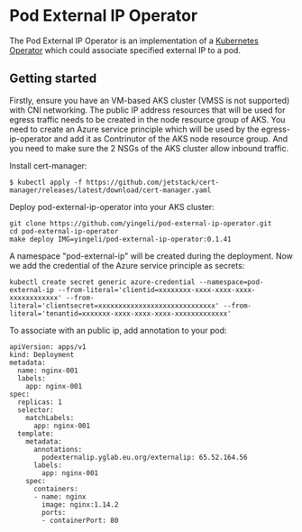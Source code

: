 # Pod External IP Operator

The Pod External IP Operator is an implementation of a [Kubernetes Operator](https://kubernetes.io/docs/concepts/extend-kubernetes/operator/) which could associate specified external IP to a pod.

## Getting started

Firstly, ensure you have an VM-based AKS cluster (VMSS is not supported) with CNI networking. The public IP address resources that will be used for egress traffic needs to be created in the node resource group of AKS. You need to create an Azure service principle which will be used by the egress-ip-operator and add it as Contrinutor of the AKS node resource group. And you need to make sure the 2 NSGs of the AKS cluster allow inbound traffic.

Install cert-manager:
```
$ kubectl apply -f https://github.com/jetstack/cert-manager/releases/latest/download/cert-manager.yaml
```

Deploy pod-external-ip-operator into your AKS cluster:
```
git clone https://github.com/yingeli/pod-external-ip-operator.git
cd pod-external-ip-operator
make deploy IMG=yingeli/pod-external-ip-operator:0.1.41
```

A namespace "pod-external-ip" will be created during the deployment. Now we add the credential of the Azure service principle as secrets:
```
kubectl create secret generic azure-credential --namespace=pod-external-ip --from-literal='clientid=xxxxxxxx-xxxx-xxxx-xxxx-xxxxxxxxxxxx' --from-literal='clientsecret=xxxxxxxxxxxxxxxxxxxxxxxxxxxxx' --from-literal='tenantid=xxxxxxx-xxxx-xxxx-xxxx-xxxxxxxxxxxxx'
```

To associate with an public ip, add annotation to your pod:
```
apiVersion: apps/v1
kind: Deployment
metadata:
  name: nginx-001
  labels:
    app: nginx-001
spec:
  replicas: 1
  selector:
    matchLabels:
      app: nginx-001
  template:
    metadata:
      annotations:
        podexternalip.yglab.eu.org/externalip: 65.52.164.56    
      labels:
        app: nginx-001
    spec:
      containers:
      - name: nginx
        image: nginx:1.14.2
        ports:
        - containerPort: 80
```

